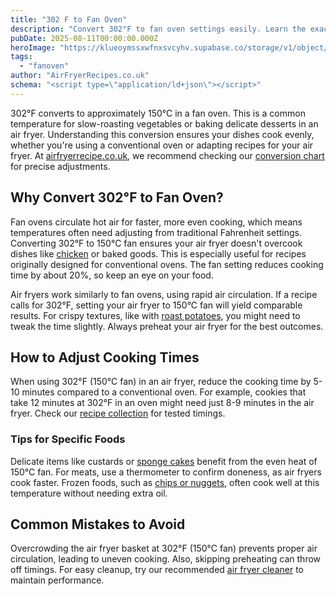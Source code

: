 ```yaml
---
title: "302 F to Fan Oven"
description: "Convert 302°F to fan oven settings easily. Learn the exact temperature and how it affects air fryer cooking for perfect results every time."
pubDate: 2025-08-11T00:00:00.000Z
heroImage: "https://klueoymssxwfnxsvcyhv.supabase.co/storage/v1/object/public/md/302-f-to-fan-oven-cc7d53a3.png"
tags:
  - "fanoven"
author: "AirFryerRecipes.co.uk"
schema: "<script type=\"application/ld+json\"></script>"
---
```


<p>302°F converts to approximately 150°C in a fan oven. This is a common temperature for slow-roasting vegetables or baking delicate desserts in an air fryer. Understanding this conversion ensures your dishes cook evenly, whether you're using a conventional oven or adapting recipes for your air fryer. At <a href=https://www.airfryerrecipe.co.uk>airfryerrecipe.co.uk</a>, we recommend checking our <a href=https://www.airfryerrecipe.co.uk/air-fryer-conversion-chart>conversion chart</a> for precise adjustments.</p>

<h2>Why Convert 302°F to Fan Oven?</h2>
<p>Fan ovens circulate hot air for faster, more even cooking, which means temperatures often need adjusting from traditional Fahrenheit settings. Converting 302°F to 150°C fan ensures your air fryer doesn't overcook dishes like <a href=https://www.airfryerrecipe.co.uk/recipe-category/chicken>chicken</a> or baked goods. This is especially useful for recipes originally designed for conventional ovens. The fan setting reduces cooking time by about 20%, so keep an eye on your food.</p>
<p>Air fryers work similarly to fan ovens, using rapid air circulation. If a recipe calls for 302°F, setting your air fryer to 150°C fan will yield comparable results. For crispy textures, like with <a href=https://www.airfryerrecipe.co.uk/recipe-category/potatoes>roast potatoes</a>, you might need to tweak the time slightly. Always preheat your air fryer for the best outcomes.</p>

<h2>How to Adjust Cooking Times</h2>
<p>When using 302°F (150°C fan) in an air fryer, reduce the cooking time by 5-10 minutes compared to a conventional oven. For example, cookies that take 12 minutes at 302°F in an oven might need just 8-9 minutes in the air fryer. Check our <a href=https://www.airfryerrecipe.co.uk/recipes>recipe collection</a> for tested timings.</p>

<h3>Tips for Specific Foods</h3>
<p>Delicate items like custards or <a href=https://www.airfryerrecipe.co.uk/recipe-category/cakes>sponge cakes</a> benefit from the even heat of 150°C fan. For meats, use a thermometer to confirm doneness, as air fryers cook faster. Frozen foods, such as <a href=https://www.airfryerrecipe.co.uk/recipe-category/frozen-foods>chips or nuggets</a>, often cook well at this temperature without needing extra oil.</p>

<h2>Common Mistakes to Avoid</h2>
<p>Overcrowding the air fryer basket at 302°F (150°C fan) prevents proper air circulation, leading to uneven cooking. Also, skipping preheating can throw off timings. For easy cleanup, try our recommended <a href=https://www.airfryerrecipe.co.uk/air-fryer-cleaner>air fryer cleaner</a> to maintain performance.</p>
